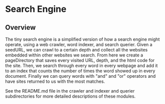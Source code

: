 # Search Engine
## Overview

The tiny search engine is a simplified version of how a search engine might operate, using a web crawler, word indexer, and search querier. Given a seedURL, we can crawl to a certain depth and collect all the websites embedded within other websites we search. From here we create a pageDirectory that saves every visited URL, depth, and the html code for the site. Then, we search through every word in every webpage and add it to an index that counts the number of times the word showed up in every document. Finally we can query words with "and" and "or" operators and have sites returned to us with the most matches. 

See the README.md file in the crawler and indexer and querier subdirectories for more detailed descriptions of these modules.
